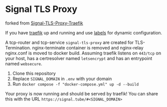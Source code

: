 # Signal TLS Proxy

forked from [Signal-TLS-Proxy-Traefik](https://github.com/signalapp/Signal-TLS-Proxy)

If you have [traefik](https://github.com/traefik/traefik) up and running and use [labels](https://doc.traefik.io/traefik/providers/docker/#routing-configuration-with-labels) for dynamic configuration.

A tcp-router and tcp-service `signal-tls-proxy` are created for TLS-Termination. 
nginx-terminate container is removed and nginx-relay nginx.conf is moved to docker build.
Assuming traefik listens on `443/tcp` on your host, has a certresolver named `letsencrypt` and has an entrypoint named `websecure`.

1. Clone this repository
1. Replace `SIGNAL_DOMAIN` in `.env` with your domain
1. Run `docker compose -f "docker-compose.yml" up -d --build`

Your proxy is now running and should be served by traefik! You can share this with the URL `https://signal.tube/#<SIGNAL_DOMAIN>`